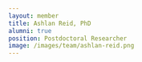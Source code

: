 ```yaml
---
layout: member
title: Ashlan Reid, PhD
alumni: true
position: Postdoctoral Researcher
image: /images/team/ashlan-reid.png
---
```


